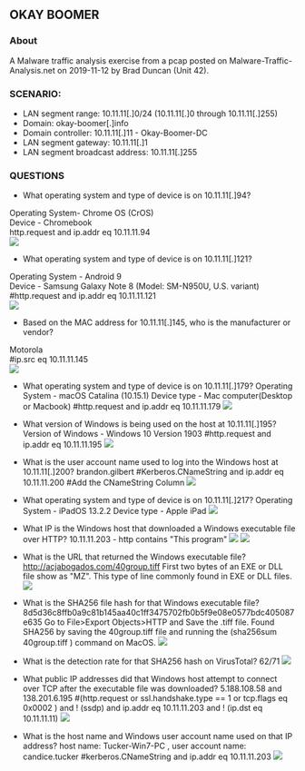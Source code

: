 ## OKAY BOOMER  

### About

A Malware traffic analysis exercise from a pcap posted on Malware-Traffic-Analysis.net on 2019-11-12 by Brad Duncan (Unit 42).

### SCENARIO:
- LAN segment range:  10.11.11[.]0/24 (10.11.11[.]0 through 10.11.11[.]255)
- Domain:  okay-boomer[.]info
- Domain controller:  10.11.11[.]11 - Okay-Boomer-DC
- LAN segment gateway:  10.11.11[.]1
- LAN segment broadcast address:  10.11.11[.]255

### QUESTIONS
- What operating system and type of device is on 10.11.11[.]94?
  
Operating System- Chrome OS (CrOS)  
Device - Chromebook  
http.request and ip.addr eq 10.11.11.94  
![](01.png)

- What operating system and type of device is on 10.11.11[.]121?
  
Operating System - Android 9  
Device - Samsung Galaxy Note 8 (Model: SM-N950U, U.S. variant)  
#http.request and ip.addr eq 10.11.11.121  
![](02.png)

- Based on the MAC address for 10.11.11[.]145, who is the manufacturer or vendor?

Motorola  
#ip.src eq 10.11.11.145  
![](03.png)

- What operating system and type of device is on 10.11.11[.]179?
Operating System - macOS Catalina (10.15.1)
Device type - Mac computer(Desktop or Macbook)
#http.request and ip.addr eq 10.11.11.179
![](04.png)

- What version of Windows is being used on the host at 10.11.11[.]195?
Version of Windows - Windows 10 Version 1903
#http.request and ip.addr eq 10.11.11.195
![](05.png)
- What is the user account name used to log into the Windows host at 10.11.11[.]200?
brandon.gilbert
#Kerberos.CNameString and ip.addr eq 10.11.11.200
#Add the CNameString Column 
![](06.png)

- What operating system and type of device is on 10.11.11[.]217?
Operating System - iPadOS 13.2.2
Device type - Apple iPad
![](07.png)

- What IP is the Windows host that downloaded a Windows executable file over HTTP?
10.11.11.203 - http contains "This program"
![](08.png)
![](09.png)

 - What is the URL that returned the Windows executable file?
 http://acjabogados.com/40group.tiff
First two bytes of an EXE or DLL file show as "MZ". This type of line commonly found in EXE or DLL files.
![](10.png)

- What is the SHA256 file hash for that Windows executable file?
 8d5d36c8ffb0a9c81b145aa40c1ff3475702fb0b5f9e08e0577bdc405087e635
 Go to File>Export Objects>HTTP and Save the .tiff file.
 Found SHA256 by saving the 40group.tiff file and running the (sha256sum 40group.tiff ) command on MacOS. 
![](11.png)

- What is the detection rate for that SHA256 hash on VirusTotal?
62/71
![](12.png)

- What public IP addresses did that Windows host attempt to connect over TCP after the executable file was downloaded?
5.188.108.58 and 138.201.6.195
#(http.request or ssl.handshake.type == 1 or tcp.flags eq 0x0002 ) and ! (ssdp) and ip.addr eq 10.11.11.203 and ! (ip.dst eq 10.11.11.11)
![](13.png)

- What is the host name and Windows user account name used on that IP address?
host name: Tucker-Win7-PC , user account name: candice.tucker
#kerberos.CNameString and ip.addr eq 10.11.11.203
![](14.png)

